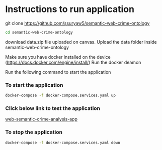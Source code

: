 # Instructions to run application

git clone https://github.com/ssuryaw5/semantic-web-crime-ontology

```bash
cd semantic-web-crime-ontology
```

download data.zip file uploaded on canvas. Upload the data folder inside semantic-web-crime-ontology

Make sure you have docker installed on the device (https://docs.docker.com/engine/install/)
Run the docker deamon

Run the following command to start the application

### To start the application

```bash
docker-compose -f docker-compose.services.yaml up
```

### Click below link to test the application

[web-semantic-crime-analysis-app](http://localhost:8080)

### To stop the application

```bash
docker-compose -f docker-compose.services.yaml down
```
